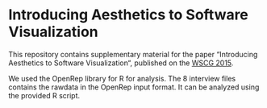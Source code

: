 # Introducing Aesthetics to Software Visualization

This repository contains supplementary material for the paper “Introducing Aesthetics to Software Visualization“, published on the [WSCG 2015](http://www.wscg.cz/).

We used the OpenRep library for R for analysis. The 8 interview files contains the rawdata in the OpenRep input format. It can be analyzed using the provided R script.
